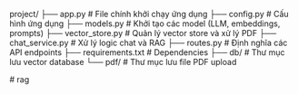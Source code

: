 project/
├── app.py              # File chính khởi chạy ứng dụng
├── config.py           # Cấu hình ứng dụng
├── models.py           # Khởi tạo các model (LLM, embeddings, prompts)
├── vector_store.py     # Quản lý vector store và xử lý PDF
├── chat_service.py     # Xử lý logic chat và RAG
├── routes.py           # Định nghĩa các API endpoints
├── requirements.txt    # Dependencies
├── db/                 # Thư mục lưu vector database
└── pdf/               # Thư mục lưu file PDF upload

#   r a g  
 
